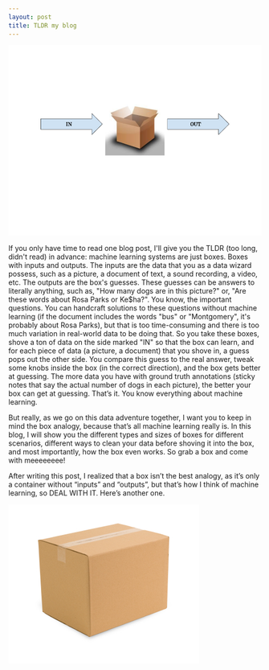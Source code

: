 ```yaml
---
layout: post
title: TLDR my blog
---
```


![Box](/images/inoutbox.png)

If you only have time to read one blog post, I'll give you the TLDR (too long, didn't read) in advance: machine learning systems are just boxes.  Boxes with inputs and outputs.  The inputs are the data that you as a data wizard possess, such as a picture, a document of text, a sound recording, a video, etc.  The outputs are the box's guesses.  These guesses can be answers to literally anything, such as, "How many dogs are in this picture?" or, "Are these words about Rosa Parks or Ke$ha?".  You know, the important questions.  You can handcraft solutions to these questions without machine learning (if the document includes the words "bus" or "Montgomery", it's probably about Rosa Parks), but that is too time-consuming and there is too much variation in real-world data to be doing that.  So you take these boxes, shove a ton of data on the side marked "IN" so that the box can learn, and for each piece of data (a picture, a document) that you shove in, a guess pops out the other side.  You compare this guess to the real answer, tweak some knobs inside the box (in the correct direction), and the box gets better at guessing.  The more data you have with ground truth annotations (sticky notes that say the actual number of dogs in each picture), the better your box can get at guessing.  That’s it.  You know everything about machine learning.  

But really, as we go on this data adventure together, I want you to keep in mind the box analogy, because that’s all machine learning really is.  In this blog, I will show you the different types and sizes of boxes for different scenarios, different ways to clean your data before shoving it into the box, and most importantly, how the box even works.  So grab a box and come with meeeeeeee!

After writing this post, I realized that a box isn’t the best analogy, as it’s only a container without “inputs” and “outputs”, but that’s how I think of machine learning, so DEAL WITH IT.  Here’s another one.

![Another box](/images/box.jpg)
